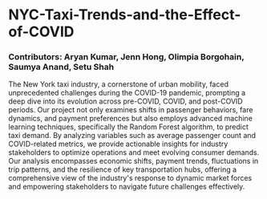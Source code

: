 # NYC-Taxi-Trends-and-the-Effect-of-COVID

### Contributors: Aryan Kumar, Jenn Hong, Olimpia Borgohain, Saumya Anand, Setu Shah

The New York taxi industry, a cornerstone of urban mobility, faced unprecedented challenges during the COVID-19 pandemic, prompting a deep dive into its evolution across pre-COVID, COVID, and post-COVID periods. Our project not only examines shifts in passenger behaviors, fare dynamics, and payment preferences but also employs advanced machine learning techniques, specifically the Random Forest algorithm, to predict taxi demand. By analyzing variables such as average passenger count and COVID-related metrics, we provide actionable insights for industry stakeholders to optimize operations and meet evolving consumer demands. Our analysis encompasses economic shifts, payment trends, fluctuations in trip patterns, and the resilience of key transportation hubs, offering a comprehensive view of the industry's response to dynamic market forces and empowering stakeholders to navigate future challenges effectively.

